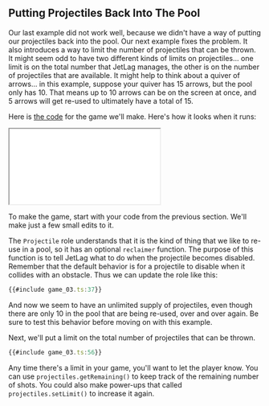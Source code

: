 ## Putting Projectiles Back Into The Pool

Our last example did not work well, because we didn't have a way of putting our
projectiles back into the pool.  Our next example fixes the problem.  It also
introduces a way to limit the number of projectiles that can be thrown. It might
seem odd to have two different kinds of limits on projectiles... one limit is on
the total number that JetLag manages, the other is on the number of projectiles
that are available.  It might help to think about a quiver of arrows... in this
example, suppose your quiver has 15 arrows, but the pool only has 10.  That
means up to 10 arrows can be on the screen at once, and 5 arrows will get
re-used to ultimately have a total of 15.

Here is [the code](game_03.ts) for the game we'll make.  Here's how it looks
when it runs:

<iframe src="./game_03.iframe.html"></iframe>

To make the game, start with your code from the previous section.  We'll make
just a few small edits to it.

The `Projectile` role understands that it is the kind of thing that we like to
re-use in a pool, so it has an optional `reclaimer` function.  The purpose of
this function is to tell JetLag what to do when the projectile becomes disabled.
Remember that the default behavior is for a projectile to disable when it
collides with an obstacle.  Thus we can update the role like this:

```typescript
{{#include game_03.ts:37}}
```

And now we seem to have an unlimited supply of projectiles, even though there
are only 10 in the pool that are being re-used, over and over again.  Be sure to
test this behavior before moving on with this example.

Next, we'll put a limit on the total number of projectiles that can be thrown.

```typescript
{{#include game_03.ts:56}}
```

Any time there's a limit in your game, you'll want to let the player know.  You
can use `projectiles.getRemaining()` to keep track of the remaining number of
shots.  You could also make power-ups that called `projectiles.setLimit()` to
increase it again.
